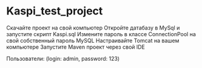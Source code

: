 # Kaspi_test_project

Скачайте проект на свой компьютер
Откройте датабазу в MySql и запустите скрипт Kaspi.sql
Измените пароль в классе ConnectionPool на свой собственный пароль MySQL
Настраивайте Tomcat на вашем компьютере
Запустите Maven проект через свой IDE

Пользователи: (login: admin, password: 123)
